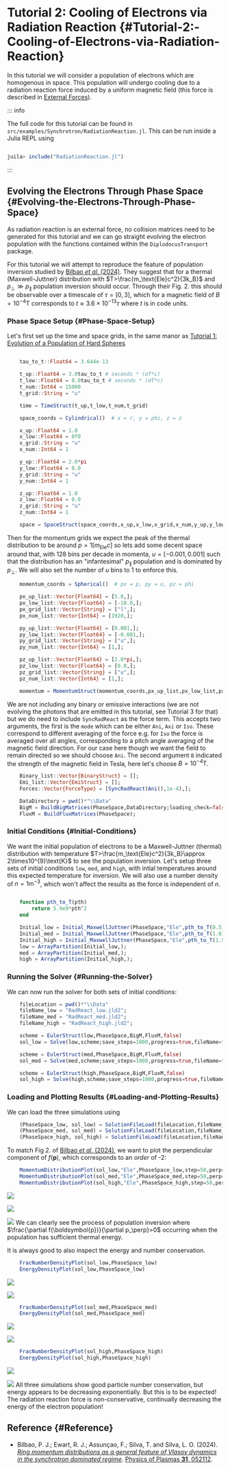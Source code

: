 
# Tutorial 2: Cooling of Electrons via Radiation Reaction {#Tutorial-2:-Cooling-of-Electrons-via-Radiation-Reaction}

In this tutorial we will consider a population of electrons which are homogenous in space. This population will undergo cooling due to a radiation reaction force induced by a uniform magnetic field (this force is described in [External Forces](/DiplodocusTransport/external%20forces#External-Forces)). 

::: info

The full code for this tutorial can be found in `src/examples/Synchrotron/RadiationReaction.jl`. This can be run inside a Julia REPL using 

```julia

juila> include("RadiationReaction.jl")

```


:::

## Evolving the Electrons Through Phase Space {#Evolving-the-Electrons-Through-Phase-Space}

As radiation reaction is an external force, no collision matrices need to be generated for this tutorial and we can go straight evolving the electron population with the functions contained within the `DiplodocusTransport` package.

For this tutorial we will attempt to reproduce the feature of population inversion studied by [Bilbao _et al._ (2024)](/Overview/Examples/radreact#BilbaoEtAl_2024). They suggest that for a thermal (Maxwell-Juttner) distribution with $T>\frac{m_\text{Ele}c^2}{3k_B}$ and $p_\perp\gg p_\parallel$ population inversion should occur. Through their Fig. 2. this should be observable over a timescale of $\tau=[0,3]$, which for a magnetic field of $B=10^{-4}\text{T}$ corresponds to $t\approx 3.6\times10^{-13}\tau$ where $t$ is in code units. 

### Phase Space Setup {#Phase-Space-Setup}

Let&#39;s first set up the time and space grids, in the same manor as [Tutorial 1: Evolution of a Population of Hard Spheres](/Overview/Examples/hardsphere#Tutorial-1:-Evolution-of-a-Population-of-Hard-Spheres) 

```julia

    tau_to_t::Float64 = 3.644e-13

    t_up::Float64 = 3.0tau_to_t # seconds * (σT*c)
    t_low::Float64 = 0.0tau_to_t # seconds * (σT*c)
    t_num::Int64 = 15000
    t_grid::String = "u"

    time = TimeStruct(t_up,t_low,t_num,t_grid)

    space_coords = Cylindrical()  # x = r, y = phi, z = z

    x_up::Float64 = 1.0
    x_low::Float64 = 0f0
    x_grid::String = "u"
    x_num::Int64 = 1

    y_up::Float64 = 2.0*pi
    y_low::Float64 = 0.0
    y_grid::String = "u"
    y_num::Int64 = 1

    z_up::Float64 = 1.0
    z_low::Float64 = 0.0
    z_grid::String = "u"
    z_num::Int64 = 1

    space = SpaceStruct(space_coords,x_up,x_low,x_grid,x_num,y_up,y_low,y_grid,y_num,z_up,z_low,z_grid,z_num)
```


Then for the momentum grids we expect the peak of the thermal distribution to be around $p=1 [m_\text{Ele}c]$ so lets add some decent space around that, with 128 bins per decade in momenta, $u=[-0.001,0.001]$ such that the distribution has an &quot;infantesimal&quot; $p_\parallel$ population and is dominated by $p_\perp$. We will also set the number of $u$ bins to 1 to enforce this.

```julia
    momentum_coords = Spherical()  # px = p, py = u, pz = phi

    px_up_list::Vector{Float64} = [5.0,];
    px_low_list::Vector{Float64} = [-10.0,];
    px_grid_list::Vector{String} = ["l",];
    px_num_list::Vector{Int64} = [1920,];

    py_up_list::Vector{Float64} = [0.001,];
    py_low_list::Vector{Float64} = [-0.001,];
    py_grid_list::Vector{String} = ["u",];
    py_num_list::Vector{Int64} = [1,];

    pz_up_list::Vector{Float64} = [2.0*pi,];
    pz_low_list::Vector{Float64} = [0.0,];
    pz_grid_list::Vector{String} = ["u",];
    pz_num_list::Vector{Int64} = [1,];

    momentum = MomentumStruct(momentum_coords,px_up_list,px_low_list,px_grid_list,px_num_list,py_up_list,py_low_list,py_grid_list,py_num_list,pz_up_list,pz_low_list,pz_grid_list,pz_num_list,"upwind");
```


We are not including any binary or emissive interactions (we are not evolving the photons that are emitted in this tutorial, see Tutorial 3 for that) but we do need to include `SyncRadReact` as the force term. This accepts two arguments, the first is the `mode` which can be either `Ani`, `Axi` or `Iso`. These correspond to different averaging of the force e.g. for `Iso` the force is averaged over all angles, corresponding to a pitch angle averaging of the magnetic field direction. For our case here though we want the field to remain directed so we should choose `Ani`. The second argument `B` indicated the strength of the magnetic field in Tesla, here let&#39;s choose $B=10^{-4}\text{T}$. 

```julia
    Binary_list::Vector{BinaryStruct} = [];
    Emi_list::Vector{EmiStruct} = [];
    Forces::Vector{ForceType} = [SyncRadReact(Ani(),1e-4),];

    DataDirectory = pwd()*"\\Data"
    BigM = BuildBigMatrices(PhaseSpace,DataDirectory;loading_check=false);
    FluxM = BuildFluxMatrices(PhaseSpace);
```


### Initial Conditions {#Initial-Conditions}

We want the initial population of electrons to be a Maxwell-Juttner (thermal) distribution with temperature $T>\frac{m_\text{Ele}c^2}{3k_B}\approx 2\times10^{9}\text{K}$ to see the population inversion. Let&#39;s setup three sets of initial conditions `low`, `med`, and `high`, with intial temperatures around this expected temperature for inversion. We will also use a number density of $n=1 \mathrm{m}^{-3}$, which won&#39;t affect the results as the force is independent of $n$.

```julia

    function pth_to_T(pth)
        return 5.9e9*pth^2
    end

    Initial_low = Initial_MaxwellJuttner(PhaseSpace,"Ele",pth_to_T(0.5),1,1,1,1,1e0);
    Initial_med = Initial_MaxwellJuttner(PhaseSpace,"Ele",pth_to_T(1.0),1,1,1,1,1e0);
    Initial_high = Initial_MaxwellJuttner(PhaseSpace,"Ele",pth_to_T(1.5),1,1,1,1,1e0);
    low = ArrayPartition(Initial_low,);
    med = ArrayPartition(Initial_med,);
    high = ArrayPartition(Initial_high,);
```


### Running the Solver {#Running-the-Solver}

We can now run the solver for both sets of initial conditions:

```julia
    fileLocation = pwd()*"\\Data"
    fileName_low = "RadReact_low.jld2";
    fileName_med = "RadReact_med.jld2";
    fileName_high = "RadReact_high.jld2";

    scheme = EulerStruct(low,PhaseSpace,BigM,FluxM,false)
    sol_low = Solve(low,scheme;save_steps=1000,progress=true,fileName=fileName_low,fileLocation=fileLocation);

    scheme = EulerStruct(med,PhaseSpace,BigM,FluxM,false)
    sol_med = Solve(med,scheme;save_steps=1000,progress=true,fileName=fileName_med,fileLocation=fileLocation);

    scheme = EulerStruct(high,PhaseSpace,BigM,FluxM,false)
    sol_high = Solve(high,scheme;save_steps=1000,progress=true,fileName=fileName_high,fileLocation=fileLocation);
```


### Loading and Plotting Results {#Loading-and-Plotting-Results}

We can load the three simulations using 

```julia
    (PhaseSpace_low, sol_low) = SolutionFileLoad(fileLocation,fileName_low);
    (PhaseSpace_med, sol_med) = SolutionFileLoad(fileLocation,fileName_med);
    (PhaseSpace_high, sol_high) = SolutionFileLoad(fileLocation,fileName_high);
```


To match Fig 2. of [Bilbao _et al._ (2024)](/Overview/Examples/radreact#BilbaoEtAl_2024), we want to plot the perpendicular component of $f(\boldsymbol{p})$, which corresponds to an $order$ of -2:

```julia
    MomentumDistributionPlot(sol_low,"Ele",PhaseSpace_low,step=50,perp=true,order=-2,plot_limits=((-5.0,1.0),(-4.0,5.0)))
    MomentumDistributionPlot(sol_med,"Ele",PhaseSpace_med,step=50,perp=true,order=-2,plot_limits=((-5.0,1.0),(-4.0,5.0)))
    MomentumDistributionPlot(sol_high,"Ele",PhaseSpace_high,step=50,perp=true,order=-2,plot_limits=((-5.0,1.0),(-4.0,5.0)))
```



![](assets/RadReact/PDisLowPlotDark.svg)

![](assets/RadReact/PDisMedPlotDark.svg)

![](assets/RadReact/PDisHighPlotDark.svg)
 We can clearly see the process of population inversion where $\frac{\partial f(\boldsymbol{p})}{\partial p_\perp}>0$ occurring when the population has sufficient thermal energy.

It is always good to also inspect the energy and number conservation. 

```julia
    FracNumberDensityPlot(sol_low,PhaseSpace_low)
    EnergyDensityPlot(sol_low,PhaseSpace_low)
```



![](assets/RadReact/FracNumPlotLowDark.svg)

![](assets/RadReact/EngPlotLowDark.svg)


```julia
    FracNumberDensityPlot(sol_med,PhaseSpace_med)
    EnergyDensityPlot(sol_med,PhaseSpace_med)
```



![](assets/RadReact/FracNumPlotMedDark.svg)

![](assets/RadReact/EngPlotLowDark.svg)


```julia
    FracNumberDensityPlot(sol_high,PhaseSpace_high)
    EnergyDensityPlot(sol_high,PhaseSpace_high)
```



![](assets/RadReact/FracNumPlotHighDark.svg)

![](assets/RadReact/EngPlotHighDark.svg)
 All three simulations show good particle number conservation, but energy appears to be decreasing exponentially. But this is to be expected! The radiation reaction force is non-conservative, continually decreasing the energy of the electron population!

## Reference {#Reference}
- <a id='BilbaoEtAl_2024'></a>
  Bilbao, P. J.; Ewart, R. J.; Assunçao, F.; Silva, T. and Silva, L. O. (2024). [_Ring momentum distributions as a general feature of Vlasov dynamics in the synchrotron dominated regime_](https://doi.org/10.1063/5.0206813). [Physics of Plasmas **31**, 052112](https://doi.org/10.1063/5.0206813).
  
